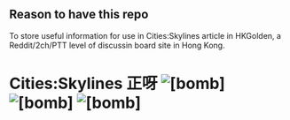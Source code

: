 ## Reason to have this repo
To store useful information for use in Cities:Skylines article in HKGolden, a Reddit/2ch/PTT level of discussin board site in Hong Kong.

# Cities:Skylines 正呀 ![[bomb]](http://m1.hkgolden.com/faces/bomb.gif) ![[bomb]](http://m1.hkgolden.com/faces/bomb.gif) ![[bomb]](http://m1.hkgolden.com/faces/bomb.gif)
